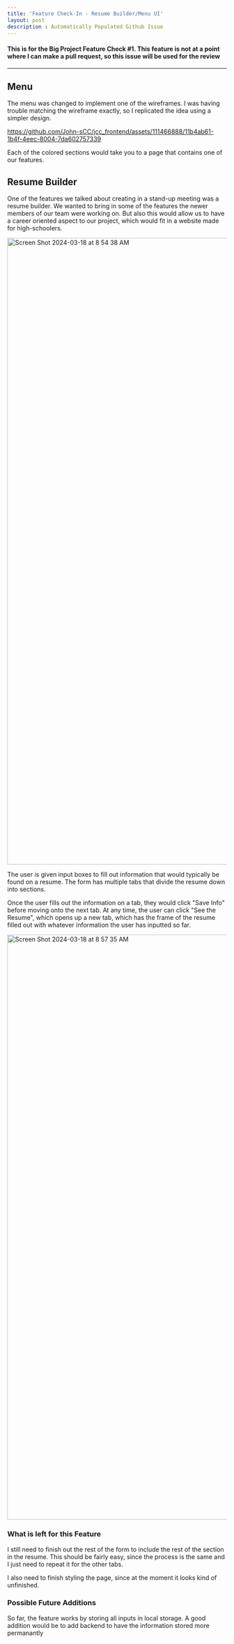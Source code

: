 ```yaml
---
title: 'Feature Check-In - Resume Builder/Menu UI'
layout: post
description : Automatically Populated Github Issue
---
```


<h4> This is for the Big Project Feature Check #1. This feature is not at a point where I can make a pull request, so this issue will be used for the review </h4>

------------------------------
<h2> Menu </h2> 

The menu was changed to implement one of the wireframes. I was having trouble matching the wireframe exactly, so I replicated the idea using a simpler design. 


https://github.com/John-sCC/jcc_frontend/assets/111466888/11b4ab61-1b4f-4eec-8004-7da602757339

Each of the colored sections would take you to a page that contains one of our features. 

<h2> Resume Builder </h2>

One of the features we talked about creating in a stand-up meeting was a resume builder. We wanted to bring in some of the features the newer members of our team were working on. But also this would allow us to have a career oriented aspect to our project, which would fit in a website made for high-schoolers. 

<img width="1440" alt="Screen Shot 2024-03-18 at 8 54 38 AM" src="https://github.com/John-sCC/jcc_frontend/assets/111466888/1764d13d-163c-44bf-b335-0c976ec7c3dc">

The user is given input boxes to fill out information that would typically be found on a resume. The form has multiple tabs that divide the resume down into sections.

Once the user fills out the information on a tab, they would click "Save Info" before moving onto the next tab. At any time, the user can click "See the Resume", which opens up a new tab, which has the frame of the resume filled out with whatever information the user has inputted so far. 

<img width="1344" alt="Screen Shot 2024-03-18 at 8 57 35 AM" src="https://github.com/John-sCC/jcc_frontend/assets/111466888/bc5994cd-32dd-4654-acef-eaabe1143738">


<h3> What is left for this Feature </h3>

I still need to finish out the rest of the form to include the rest of the section in the resume. This should be fairly easy, since the process is the same and I just need to repeat it for the other tabs. 

I also need to finish styling the page, since at the moment it looks kind of unfinished. 


<h3> Possible Future Additions </h3>

So far, the feature works by storing all inputs in local storage. A good addition would be to add backend to have the information stored more permanantly 









